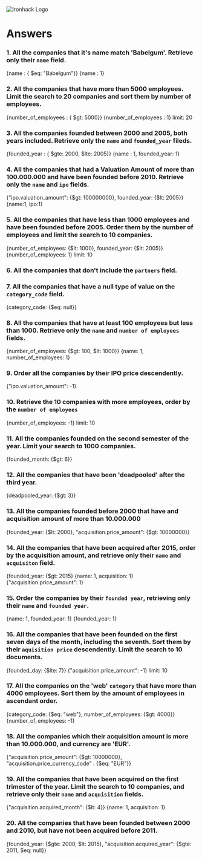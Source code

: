 ![Ironhack Logo](https://i.imgur.com/1QgrNNw.png)

# Answers

### 1. All the companies that it's name match 'Babelgum'. Retrieve only their `name` field.
{name : { $eq: "Babelgum"}}
{name : 1}


### 2. All the companies that have more than 5000 employees. Limit the search to 20 companies and sort them by **number of employees**.

{number_of_employees : { $gt: 5000}}
{number_of_employees : 1}
limit: 20

### 3. All the companies founded between 2000 and 2005, both years included. Retrieve only the `name` and `founded_year` fileds.
{founded_year : { $gte: 2000, $lte: 2005}}
{name : 1, founded_year: 1}

### 4. All the companies that had a Valuation Amount of more than 100.000.000 and have been founded before 2010. Retrieve only the `name` and `ipo` fields.

{"ipo.valuation_amount": {$gt: 100000000}, founded_year: {$lt: 2005}}
{name:1, ipo:1}

### 5. All the companies that have less than 1000 employees and have been founded before 2005. Order them by the number of employees and limit the search to 10 companies.
{number_of_employees: {$lt: 1000}, founded_year: {$lt: 2005}}
{number_of_employees: 1}
limit: 10

### 6. All the companies that don't include the `partners` field.
<!-- Your Code Goes Here -->

### 7. All the companies that have a null type of value on the `category_code` field.
{category_code: {$eq: null}}

### 8. All the companies that have at least 100 employees but less than 1000. Retrieve only the `name` and `number of employees` fields.
{number_of_employees: {$gt: 100, $lt: 1000}}
{name: 1, number_of_employees: 1}

### 9. Order all the companies by their IPO price descendently.
{"ipo.valuation_amount": -1}

### 10. Retrieve the 10 companies with more employees, order by the `number of employees`
{number_of_employees: -1}
limit: 10

### 11. All the companies founded on the second semester of the year. Limit your search to 1000 companies.
{founded_month: {$gt: 6}}

### 12. All the companies that have been 'deadpooled' after the third year.
{deadpooled_year: {$gt: 3}}

### 13. All the companies founded before 2000 that have and acquisition amount of more than 10.000.000
{founded_year: {$lt: 2000}, "acquisition.price_amount": {$gt: 10000000}}

### 14. All the companies that have been acquired after 2015, order by the acquisition amount, and retrieve only their `name` and `acquisiton` field.
{founded_year: {$gt: 2015}
{name: 1, acquisition: 1} 
{"acquisition.price_amount": 1}

### 15. Order the companies by their `founded year`, retrieving only their `name` and `founded year`.
{name: 1, founded_year: 1} 
{founded_year: 1}

### 16. All the companies that have been founded on the first seven days of the month, including the seventh. Sort them by their `aquisition price` descendently. Limit the search to 10 documents.
{founded_day: {$lte: 7}}
{"acquisition.price_amount": -1}
limit: 10

### 17. All the companies on the 'web' `category` that have more than 4000 employees. Sort them by the amount of employees in ascendant order.
{category_code: {$eq: "web"}, number_of_employees: {$gt: 4000}}
{number_of_employees: -1}

### 18. All the companies which their acquisition amount is more than 10.000.000, and currency are 'EUR'.
{"acquisition.price_amount": {$gt: 10000000}, "acquisition.price_currency_code" : {$eq: "EUR"}}

### 19. All the companies that have been acquired on the first trimester of the year. Limit the search to 10 companies, and retrieve only their `name` and `acquisition` fields.
{"acquisition.acquired_month": {$lt: 4}}
{name: 1, acquisition: 1} 

### 20. All the companies that have been founded between 2000 and 2010, but have not been acquired before 2011.
{founded_year: {$gte: 2000, $lt: 2015}, "acquisition.acquired_year": {$gte: 2011, $eq: null}}